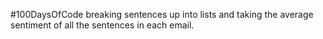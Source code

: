 #100DaysOfCode
breaking sentences up into lists and taking the average sentiment of all the sentences in each email.